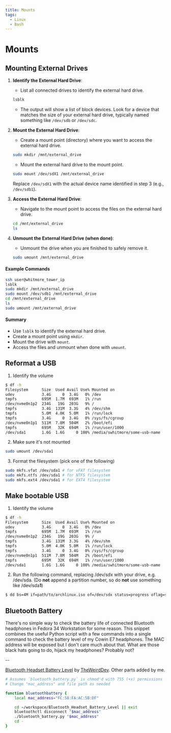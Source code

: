 ```yaml
---
title: Mounts
tags:
  - Linux
  - Bash
---
```

# Mounts

## Mounting External Drives

1. **Identify the External Hard Drive**:
   - List all connected drives to identify the external hard drive.
   ```bash
   lsblk
   ```
   - The output will show a list of block devices. Look for a device that matches the size of your external hard drive, typically named something like `/dev/sdb` or `/dev/sdc`.

2. **Mount the External Hard Drive**:
   - Create a mount point (directory) where you want to access the external hard drive.
   ```bash
   sudo mkdir /mnt/external_drive
   ```
   - Mount the external hard drive to the mount point.
   ```bash
   sudo mount /dev/sdX1 /mnt/external_drive
   ```
   Replace `/dev/sdX1` with the actual device name identified in step 3 (e.g., `/dev/sdb1`).

3. **Access the External Hard Drive**:
   - Navigate to the mount point to access the files on the external hard drive.
   ```bash
   cd /mnt/external_drive
   ls
   ```

4. **Unmount the External Hard Drive (when done)**:
   - Unmount the drive when you are finished to safely remove it.
   ```bash
   sudo umount /mnt/external_drive
   ```

#### Example Commands

```bash
ssh user@whitmore_tower_ip
lsblk
sudo mkdir /mnt/external_drive
sudo mount /dev/sdb1 /mnt/external_drive
cd /mnt/external_drive
ls
sudo umount /mnt/external_drive
```

#### Summary
- Use `lsblk` to identify the external hard drive.
- Create a mount point using `mkdir`.
- Mount the drive with `mount`.
- Access the files and unmount when done with `umount`.

## Reformat a USB

1. Identify the volume 

```bash
$ df -h
Filesystem      Size  Used Avail Use% Mounted on
udev            3.4G     0  3.4G   0% /dev
tmpfs           695M  1.7M  693M   1% /run
/dev/nvme0n1p2  234G   19G  203G   9% /
tmpfs           3.4G  131M  3.3G   4% /dev/shm
tmpfs           5.0M  4.0K  5.0M   1% /run/lock
tmpfs           3.4G     0  3.4G   0% /sys/fs/cgroup
/dev/nvme0n1p1  511M  7.8M  504M   2% /boot/efi
tmpfs           695M   32K  694M   1% /run/user/1000
/dev/sda1       1.6G  1.6G     0 100% /media/swhitmore/some-usb-name
```

2. Make sure it's not mounted

```bash
sudo umount /dev/sda1
```

3. Format the filesystem (pick one of the following)

```bash
sudo mkfs.vfat /dev/sda1 # for vFAT filesystem
sudo mkfs.ntfs /dev/sda1 # for NTFS filesystem
sudo mkfs.ext4 /dev/sda1 # for EXT4 filesystem
```

## Make bootable USB

1. Identify the volume 

```bash
$ df -h
Filesystem      Size  Used Avail Use% Mounted on
udev            3.4G     0  3.4G   0% /dev
tmpfs           695M  1.7M  693M   1% /run
/dev/nvme0n1p2  234G   19G  203G   9% /
tmpfs           3.4G  131M  3.3G   4% /dev/shm
tmpfs           5.0M  4.0K  5.0M   1% /run/lock
tmpfs           3.4G     0  3.4G   0% /sys/fs/cgroup
/dev/nvme0n1p1  511M  7.8M  504M   2% /boot/efi
tmpfs           695M   32K  694M   1% /run/user/1000
/dev/sda1       1.6G  1.6G     0 100% /media/swhitmore/some-usb-name
```

2. Run the following command, replacing /dev/sdx with your drive, e.g. /dev/sda. (Do **not** append a partition number, so do **not** use something like /dev/sda**1**) 

 ```bash
 $ dd bs=4M if=path/to/archlinux.iso of=/dev/sdx status=progress oflag=sync
 ```

## Bluetooth Battery

There's no simple way to check the battery life of connected Bluetooth headphones in Fedora 34 Workstation for some reason. This snippet combines the useful Python script with a few commands into a single command to check the battery level of my Cowin E7 headphones. The MAC address will be exposed but I don't care much about that. What are those black hats going to do, hijack my headphones? Probably not?

--

[Bluetooth Headset Battery Level](https://github.com/TheWeirdDev/Bluetooth_Headset_Battery_Level) by [TheWeirdDev](https://github.com/TheWeirdDev). Other parts added by me.

```bash
# Assumes `bluetooth_battery.py` is chmod'd with 755 (+x) permissions
# Change "mac_address" and file path as needed

function bluetoothbattery {
    local mac_address="FC:58:FA:AC:5B:DF"

    cd ~/workspace/Bluetooth_Headset_Battery_Level || exit
    bluetoothctl disconnect "$mac_address"
    ./bluetooth_battery.py "$mac_address"
    cd -
}
```


